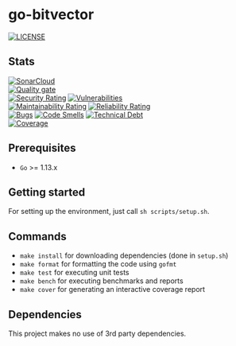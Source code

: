# go-bitvector

[![LICENSE](https://img.shields.io/badge/license-MIT-orange.svg)](LICENSE)

## Stats

[![SonarCloud](https://sonarcloud.io/images/project_badges/sonarcloud-black.svg)](https://sonarcloud.io/dashboard?id=HeikoAlexanderWeber.go-bitvector)\
[![Quality gate](https://sonarcloud.io/api/project_badges/quality_gate?project=HeikoAlexanderWeber.go-bitvector)](https://sonarcloud.io/dashboard?id=HeikoAlexanderWeber.go-bitvector)\
[![Security Rating](https://sonarcloud.io/api/project_badges/measure?project=HeikoAlexanderWeber.go-bitvector&metric=security_rating)](https://sonarcloud.io/dashboard?id=HeikoAlexanderWeber.go-bitvector)
[![Vulnerabilities](https://sonarcloud.io/api/project_badges/measure?project=HeikoAlexanderWeber.go-bitvector&metric=vulnerabilities)](https://sonarcloud.io/dashboard?id=HeikoAlexanderWeber.go-bitvector)\
[![Maintainability Rating](https://sonarcloud.io/api/project_badges/measure?project=HeikoAlexanderWeber.go-bitvector&metric=sqale_rating)](https://sonarcloud.io/dashboard?id=HeikoAlexanderWeber.go-bitvector)
[![Reliability Rating](https://sonarcloud.io/api/project_badges/measure?project=HeikoAlexanderWeber.go-bitvector&metric=reliability_rating)](https://sonarcloud.io/dashboard?id=HeikoAlexanderWeber.go-bitvector)\
[![Bugs](https://sonarcloud.io/api/project_badges/measure?project=HeikoAlexanderWeber.go-bitvector&metric=bugs)](https://sonarcloud.io/dashboard?id=HeikoAlexanderWeber.go-bitvector)
[![Code Smells](https://sonarcloud.io/api/project_badges/measure?project=HeikoAlexanderWeber.go-bitvector&metric=code_smells)](https://sonarcloud.io/dashboard?id=HeikoAlexanderWeber.go-bitvector)
[![Technical Debt](https://sonarcloud.io/api/project_badges/measure?project=HeikoAlexanderWeber.go-bitvector&metric=sqale_index)](https://sonarcloud.io/dashboard?id=HeikoAlexanderWeber.go-bitvector)\
[![Coverage](https://sonarcloud.io/api/project_badges/measure?project=HeikoAlexanderWeber.go-bitvector&metric=coverage)](https://sonarcloud.io/dashboard?id=HeikoAlexanderWeber.go-bitvector)

## Prerequisites

* `Go` >= 1.13.x

## Getting started

For setting up the environment, just call `sh scripts/setup.sh`.

## Commands

* `make install` for downloading dependencies (done in `setup.sh`)
* `make format` for formatting the code using `gofmt`
* `make test` for executing unit tests
* `make bench` for executing benchmarks and reports
* `make cover` for generating an interactive coverage report

## Dependencies

This project makes no use of 3rd party dependencies.
